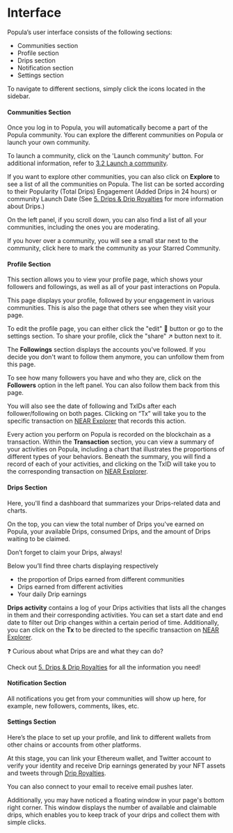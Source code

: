 # Interface

Popula’s user interface consists of the following sections:

* Communities section
* Profile section
* Drips section
* Notification section
* Settings section

To navigate to different sections, simply click the icons located in the sidebar.

#### Communities Section

Once you log in to Popula, you will automatically become a part of the Popula community. You can explore the different communities on Popula or launch your own community.

To launch a community, click on the 'Launch community' button. For additional information, refer to [3.2 Launch a community](https://www.notion.so/3-Communities-ae8d11847f3043e0a2723a6bce362b90?pvs=21).

If you want to explore other communities, you can also click on **Explore** to see a list of all the communities on Popula. The list can be sorted according to their Popularity (Total Drips) Engagement (Added Drips in 24 hours) or community Launch Date (See [5. Drips & Drip Royalties](https://www.notion.so/5-Drips-Drip-Royalties-c65860c21a0e45cfa59d5dda0b35e131?pvs=21) for more information about Drips.)

On the left panel, if you scroll down, you can also find a list of all your communities, including the ones you are moderating.

If you hover over a community, you will see a small star next to the community, click here to mark the community as your Starred Community.

#### Profile Section

This section allows you to view your profile page, which shows your followers and followings, as well as all of your past interactions on Popula.

This page displays your profile, followed by your engagement in various communities. This is also the page that others see when they visit your page.

To edit the profile page, you can either click the "edit" 📝 button or go to the settings section. To share your profile, click the "share" ↗️ button next to it.

The **Followings** section displays the accounts you've followed. If you decide you don't want to follow them anymore, you can unfollow them from this page.

To see how many followers you have and who they are, click on the **Followers** option in the left panel. You can also follow them back from this page.

You will also see the date of following and TxIDs after each follower/following on both pages. Clicking on “Tx” will take you to the specific transaction on [NEAR Explorer](https://explorer.near.org/) that records this action.

Every action you perform on Popula is recorded on the blockchain as a transaction. Within the **Transaction** section, you can view a summary of your activities on Popula, including a chart that illustrates the proportions of different types of your behaviors. Beneath the summary, you will find a record of each of your activities, and clicking on the TxID will take you to the corresponding transaction on [NEAR Explorer](https://explorer.near.org/).

#### Drips Section

Here, you'll find a dashboard that summarizes your Drips-related data and charts.

On the top, you can view the total number of Drips you've earned on Popula, your available Drips, consumed Drips, and the amount of Drips waiting to be claimed.

Don’t forget to claim your Drips, always!

Below you’ll find three charts displaying respectively

* the proportion of Drips earned from different communities
* Drips earned from different activities
* Your daily Drip earnings

**Drips activity** contains a log of your Drips activities that lists all the changes in them and their corresponding activities. You can set a start date and end date to filter out Drip changes within a certain period of time. Additionally, you can click on the **Tx** to be directed to the specific transaction on [NEAR Explorer](https://explorer.near.org/).

❓ Curious about what Drips are and what they can do?&#x20;

Check out [5. Drips & Drip Royalties](https://www.notion.so/5-Drips-Drip-Royalties-c65860c21a0e45cfa59d5dda0b35e131?pvs=21) for all the information you need!

#### Notification Section

All notifications you get from your communities will show up here, for example, new followers, comments, likes, etc.

#### Settings Section <a href="#settings" id="settings"></a>

Here’s the place to set up your profile, and link to different wallets from other chains or accounts from other platforms.

At this stage, you can link your Ethereum wallet, and Twitter account to verify your identity and receive Drip earnings generated by your NFT assets and tweets through [Drip Royalties](../drips-and-drip-royalties/drip-royalties.md).

You can also connect to your email to receive email pushes later.

Additionally, you may have noticed a floating window in your page's bottom right corner. This window displays the number of available and claimable drips, which enables you to keep track of your drips and collect them with simple clicks.
